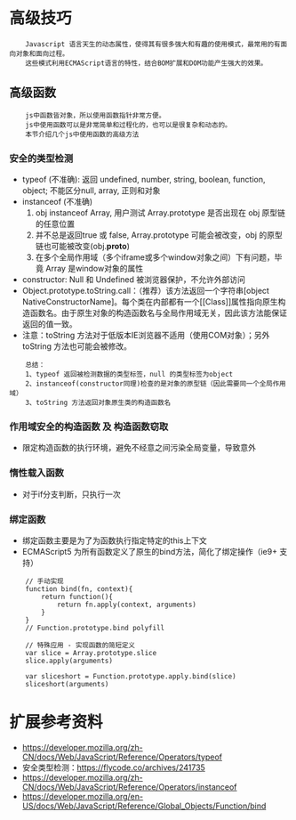 # 高级技巧
```
    Javascript 语言天生的动态属性，使得其有很多强大和有趣的使用模式，最常用的有面向对象和面向过程。
    这些模式利用ECMAScript语言的特性，结合BOM扩展和DOM功能产生强大的效果。
```

## 高级函数
```
    js中函数皆对象，所以使用函数指针非常方便。
    js中使用函数可以是非常简单和过程化的，也可以是很复杂和动态的。
    本节介绍几个js中使用函数的高级方法
```
### 安全的类型检测  
* typeof (不准确): 返回 undefined, number, string, boolean, function, object; 不能区分null, array, 正则和对象
* instanceof (不准确)
    1. obj instanceof Array, 用户测试 Array.prototype 是否出现在 obj 原型链的任意位置    
    2. 并不总是返回true 或 false, Array.prototype 可能会被改变，obj 的原型链也可能被改变(obj.__proto__)
    3. 在多个全局作用域（多个iframe或多个window对象之间）下有问题，毕竟 Array 是window对象的属性
* constructor: Null 和 Undefined 被浏览器保护，不允许外部访问
* Object.prototype.toString.call：（推荐）该方法返回一个字符串[object NativeConstructorName]。每个类在内部都有一个[[Class]]属性指向原生构造函数名。由于原生对象的构造函数名与全局作用域无关，因此该方法能保证返回的值一致。
* 注意：toString 方法对于低版本IE浏览器不适用（使用COM对象）；另外 toString 方法也可能会被修改。
```
    总结：
    1、typeof 返回被检测数据的类型标签，null 的类型标签为object
    2、instanceof(constructor同理)检查的是对象的原型链（因此需要同一个全局作用域）
    3、toString 方法返回对象原生类的构造函数名
```

### 作用域安全的构造函数 及 构造函数窃取
* 限定构造函数的执行环境，避免不经意之间污染全局变量，导致意外

### 惰性载入函数
* 对于if分支判断，只执行一次

### 绑定函数
* 绑定函数主要是为了为函数执行指定特定的this上下文
* ECMAScript5 为所有函数定义了原生的bind方法，简化了绑定操作（ie9+ 支持）

```
    // 手动实现
    function bind(fn, context){
        return function(){
            return fn.apply(context, arguments)
        }
    }
    // Function.prototype.bind polyfill

    // 特殊应用 - 实现函数的简短定义   
    var slice = Array.prototype.slice
    slice.apply(arguments)

    var sliceshort = Function.prototype.apply.bind(slice)
    sliceshort(arguments)
```

# 扩展参考资料
* https://developer.mozilla.org/zh-CN/docs/Web/JavaScript/Reference/Operators/typeof
* 安全类型检测：https://flycode.co/archives/241735
* https://developer.mozilla.org/zh-CN/docs/Web/JavaScript/Reference/Operators/instanceof
* https://developer.mozilla.org/en-US/docs/Web/JavaScript/Reference/Global_Objects/Function/bind